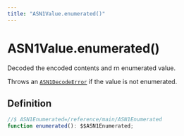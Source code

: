 ```yaml
---
title: "ASN1Value.enumerated()"
---
```


# ASN1Value.enumerated()

Decoded the encoded contents and rn enumerated value.

Throws an [`ASN1DecodeError`](/reference/main/ASN1DecodeError) if the value is not enumerated.

## Definition

```ts
//$ ASN1Enumerated=/reference/main/ASN1Enumerated
function enumerated(): $$ASN1Enumerated;
```
